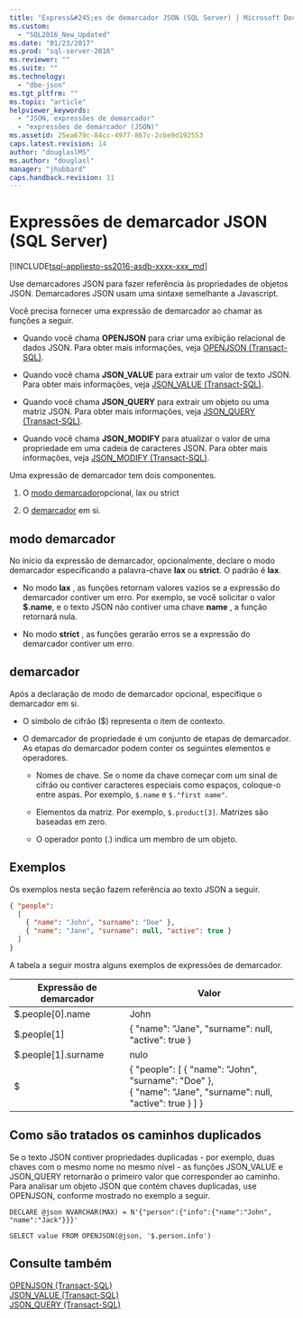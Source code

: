 ```yaml
---
title: "Express&#245;es de demarcador JSON (SQL Server) | Microsoft Docs"
ms.custom: 
  - "SQL2016_New_Updated"
ms.date: "01/23/2017"
ms.prod: "sql-server-2016"
ms.reviewer: ""
ms.suite: ""
ms.technology: 
  - "dbe-json"
ms.tgt_pltfrm: ""
ms.topic: "article"
helpviewer_keywords: 
  - "JSON, expressões de demarcador"
  - "expressões de demarcador (JSON)"
ms.assetid: 25ea679c-84cc-4977-867c-2cbe9d192553
caps.latest.revision: 14
author: "douglaslMS"
ms.author: "douglasl"
manager: "jhubbard"
caps.handback.revision: 11
---
```

# Express&#245;es de demarcador JSON (SQL Server)
[!INCLUDE[tsql-appliesto-ss2016-asdb-xxxx-xxx_md](../../includes/tsql-appliesto-ss2016-asdb-xxxx-xxx-md.md)]

  Use demarcadores JSON para fazer referência às propriedades de objetos JSON. Demarcadores JSON usam uma sintaxe semelhante a Javascript.  
  
 Você precisa fornecer uma expressão de demarcador ao chamar as funções a seguir.  
  
-   Quando você chama **OPENJSON** para criar uma exibição relacional de dados JSON. Para obter mais informações, veja [OPENJSON &#40;Transact-SQL&#41;](../../t-sql/functions/openjson-transact-sql.md).  
  
-   Quando você chama **JSON_VALUE** para extrair um valor de texto JSON. Para obter mais informações, veja [JSON_VALUE &#40;Transact-SQL&#41;](../../t-sql/functions/json-value-transact-sql.md).  
  
-   Quando você chama **JSON_QUERY** para extrair um objeto ou uma matriz JSON. Para obter mais informações, veja [JSON_QUERY &#40;Transact-SQL&#41;](../../t-sql/functions/json-query-transact-sql.md).  
  
-   Quando você chama **JSON_MODIFY** para atualizar o valor de uma propriedade em uma cadeia de caracteres JSON. Para obter mais informações, veja [JSON_MODIFY &#40;Transact-SQL&#41;](../../t-sql/functions/json-modify-transact-sql.md).  
  
 Uma expressão de demarcador tem dois componentes.  
  
1.  O [modo demarcador](#PATHMODE)opcional, lax ou strict  
  
2.  O [demarcador](#PATH) em si.  
  
##  <a name="PATHMODE"></a> modo demarcador  
 No início da expressão de demarcador, opcionalmente, declare o modo demarcador especificando a palavra-chave **lax** ou **strict**. O padrão é **lax**.  
  
-   No modo **lax** , as funções retornam valores vazios se a expressão do demarcador contiver um erro. Por exemplo, se você solicitar o valor **$.name**, e o texto JSON não contiver uma chave **name** , a função retornará nula.  
  
-   No modo **strict** , as funções gerarão erros se a expressão do demarcador contiver um erro.  
  
##  <a name="PATH"></a> demarcador  
 Após a declaração de modo de demarcador opcional, especifique o demarcador em si.  
  
-   O símbolo de cifrão ($) representa o item de contexto.  
  
-   O demarcador de propriedade é um conjunto de etapas de demarcador. As etapas do demarcador podem conter os seguintes elementos e operadores.  
  
    -   Nomes de chave. Se o nome da chave começar com um sinal de cifrão ou contiver caracteres especiais como espaços, coloque-o entre aspas. Por exemplo, `$.name` e `$."first name"`.  
  
    -   Elementos da matriz. Por exemplo, `$.product[3]`. Matrizes são baseadas em zero.  
  
    -   O operador ponto (.) indica um membro de um objeto.  
  
## Exemplos  
 Os exemplos nesta seção fazem referência ao texto JSON a seguir.  
  
```json  
{ "people":  
  [  
    { "name": "John", "surname": "Doe" },  
    { "name": "Jane", "surname": null, "active": true }  
  ]  
}  
```  
  
 A tabela a seguir mostra alguns exemplos de expressões de demarcador.  
  
|Expressão de demarcador|Valor|  
|---------------------|-----------|  
|$.people[0].name|John|  
|$.people[1]|{ "name": "Jane", "surname": null, "active": true }|  
|$.people[1].surname|nulo|  
|$|{ "people": [ { "name": "John", "surname": "Doe" },<br />   { "name": "Jane", "surname": null, "active": true } ] }|  
  
## Como são tratados os caminhos duplicados  
 Se o texto JSON contiver propriedades duplicadas - por exemplo, duas chaves com o mesmo nome no mesmo nível - as funções JSON_VALUE e JSON_QUERY retornarão o primeiro valor que corresponder ao caminho. Para analisar um objeto JSON que contém chaves duplicadas, use OPENJSON, conforme mostrado no exemplo a seguir.  
  
```tsql  
DECLARE @json NVARCHAR(MAX) = N'{"person":{"info":{"name":"John", "name":"Jack"}}}'  
  
SELECT value FROM OPENJSON(@json, '$.person.info')  
```  
  
## Consulte também  
 [OPENJSON &#40;Transact-SQL&#41;](../../t-sql/functions/openjson-transact-sql.md)   
 [JSON_VALUE &#40;Transact-SQL&#41;](../../t-sql/functions/json-value-transact-sql.md)   
 [JSON_QUERY &#40;Transact-SQL&#41;](../../t-sql/functions/json-query-transact-sql.md)  
  
  